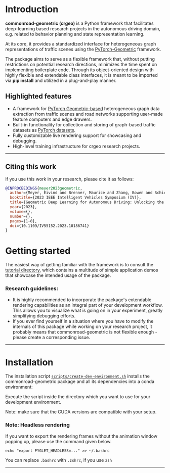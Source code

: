 # Introduction

**commonroad-geometric (crgeo)** is a Python framework that facilitates deep-learning based research projects in the autonomous driving domain, e.g. related to behavior planning and state representation learning.

At its core, it provides a standardized interface for heterogeneous graph representations of traffic scenes using the [PyTorch-Geometric](https://pytorch-geometric.readthedocs.io/en/latest/) framework.

The package aims to serve as a flexible framework that, without putting restrictions on potential research directions, minimizes the time spent on implementing boilerplate code. Through its object-oriented design with highly flexible and extendable class interfaces, it is meant to be imported via **pip install** and utilized in a plug-and-play manner.
<!--
---

|<img src="img/sumo_sim_temporal_1.gif" width="420" height="330" />|<img src="img/DEU_Munich-1_104-step-0-to-step-400.gif" width="420" height="330"/>|
| ---      | ---       |
|<img src="img/CR-v0-DEU_Munich-1_19-2022-09-21-172426-step-0-to-step-20000.gif" width="420" height="330"/>|<img src="img/occupancy_predictive_training.gif" width="420" height="330"/>|


--- -->

## Highlighted features

- A framework for [PyTorch Geometric-based](https://pytorch-geometric.readthedocs.io/) heterogeneous graph data extraction from traffic scenes and road networks supporting user-made feature computers and edge drawers.
- Built-in functionality for collection and storing of graph-based traffic datasets as [PyTorch datasets](https://pytorch.org/vision/stable/datasets.html).
- Fully customizable live rendering support for showcasing and debugging.
- High-level training infrastructure for crgeo research projects.


<!-- --- -->

<!-- ## High-level package architecture


<img src="img/crgeo_high_level_architecture.svg" width="900" style="margin: 0 auto; overflow: hidden; margin-bottom: 20px" /> -->

---

## Citing this work

If you use this work in your research, please cite it as follows:

```bibtex
@INPROCEEDINGS{meyer2023geometric,
  author={Meyer, Eivind and Brenner, Maurice and Zhang, Bowen and Schickert, Max and Musani, Bilal and Althoff, Matthias},
  booktitle={2023 IEEE Intelligent Vehicles Symposium (IV)}, 
  title={Geometric Deep Learning for Autonomous Driving: Unlocking the Power of Graph Neural Networks With CommonRoad-Geometric}, 
  year={2023},
  volume={},
  number={},
  pages={1-8},
  doi={10.1109/IV55152.2023.10186741}
}
```


# Getting started

The easiest way of getting familiar with the framework is to consult the [tutorial directory](tutorials), which contains a multitude of simple application demos that showcase the intended usage of the package.

### Research guidelines:

- It is highly recommended to incorporate the package's extendable rendering capabilities as an integral part of your development workflow. This allows you to visualize what is going on in your experiment, greatly simplifying debugging efforts.
- If you ever find yourself in a situation where you have to modify the internals of this package while working on your research project, it probably means that commonroad-geometric is not flexible enough - please create a corresponding issue.

---

# Installation

The installation script [`scripts/create-dev-environment.sh`](scripts/create-dev-environment.sh) installs the commonroad-geometric package and all its dependencies into a conda environment:

Execute the script inside the directory which you want to use for your development environment.

Note: make sure that the CUDA versions are compatible with your setup.


### Note: Headless rendering
If you want to export the rendering frames without the animation window popping up, please use the command given below.
``` shell
echo "export PYGLET_HEADLESS=..." >> ~/.bashrc
```
You can replace `.bashrc` with `.zshrc`, if you use `zsh`

---
